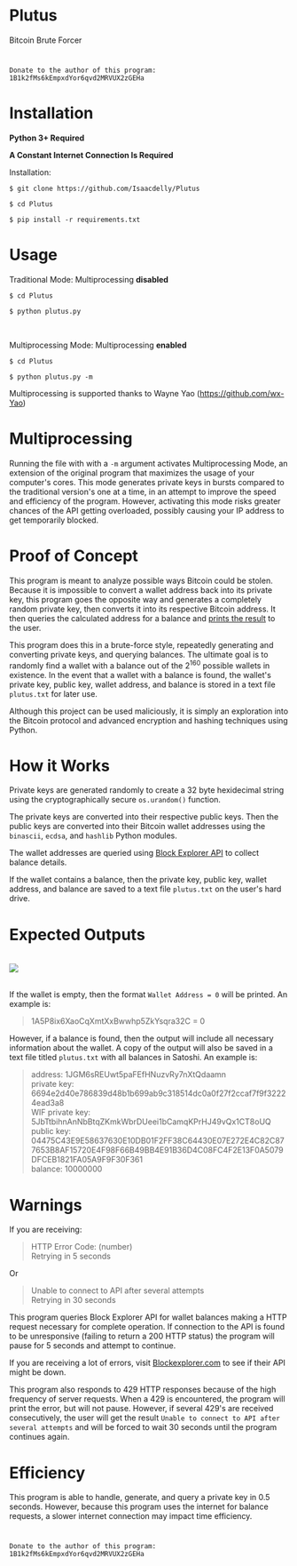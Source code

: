 # Plutus

Bitcoin Brute Forcer<br/>

#

```
Donate to the author of this program: 1B1k2fMs6kEmpxdYor6qvd2MRVUX2zGEHa
```

#

# Installation

<b>Python 3+ Required</b> 

<b>A Constant Internet Connection Is Required</b>

Installation: 

```
$ git clone https://github.com/Isaacdelly/Plutus

$ cd Plutus

$ pip install -r requirements.txt 
```

#

# Usage

Traditional Mode: Multiprocessing __disabled__

```
$ cd Plutus

$ python plutus.py
```
<br>

Multiprocessing Mode: Multiprocessing __enabled__

```
$ cd Plutus

$ python plutus.py -m
```

Multiprocessing is supported thanks to Wayne Yao (https://github.com/wx-Yao)

#

# Multiprocessing

Running the file with with a `-m` argument activates Multiprocessing Mode, an extension of the original program that maximizes the usage of your computer's cores. This mode generates private keys in bursts compared to the traditional version's one at a time, in an attempt to improve the speed and efficiency of the program. However, activating this mode risks greater chances of the API getting overloaded, possibly causing your IP address to get temporarily blocked. 

#

# Proof of Concept

This program is meant to analyze possible ways Bitcoin could be stolen. Because it is impossible to convert a wallet address back into its private key, this program goes the opposite way and generates a completely random private key, then converts it into its respective Bitcoin address. It then queries the calculated address for a balance and <a href="#expected-outputs">prints the result</a> to the user.

This program does this in a brute-force style, repeatedly generating and converting private keys, and querying balances. The ultimate goal is to randomly find a wallet with a balance out of the 2<sup>160</sup> possible wallets in existence. In the event that a wallet with a balance is found, the wallet's private key, public key, wallet address, and balance is stored in a text file `plutus.txt` for later use.

Although this project can be used maliciously, it is simply an exploration into the Bitcoin protocol and advanced encryption and hashing techniques using Python.

#

# How it Works

Private keys are generated randomly to create a 32 byte hexidecimal string using the cryptographically secure `os.urandom()` function.

The private keys are converted into their respective public keys. Then the public keys are converted into their Bitcoin wallet addresses using the `binascii`, `ecdsa`, and `hashlib` Python modules.

The wallet addresses are queried using <a href="https://bitcoinlegacy.blockexplorer.com/api-ref" target="_blank">Block Explorer API</a> to collect balance details.

If the wallet contains a balance, then the private key, public key, wallet address, and balance are saved to a text file `plutus.txt` on the user's hard drive.

#

# Expected Outputs

<br><img align="center" src="https://media.giphy.com/media/xULW8mRFQ0WDxEDJ5K/giphy.gif"> <br><br>

If the wallet is empty, then the format `Wallet Address = 0` will be printed. An example is:

>1A5P8ix6XaoCqXmtXxBwwhp5ZkYsqra32C = 0

However, if a balance is found, then the output will include all necessary information about the wallet. A copy of the output will also be saved in a text file titled `plutus.txt` with all balances in Satoshi. An example is:

>address: 1JGM6sREUwt5paFEfHNuzvRy7nXtQdaamn<br>
>private key: 6694e2d40e786839d48b1b699ab9c318514dc0a0f27f2ccaf7f9f32224ead3a8<br>
>WIF private key: 5JbTtbihnAnNbBtqZKmkWbrDUeei1bCamqKPrHJ49vQx1CT8oUQ<br>
>public key: 04475C43E9E58637630E10DB01F2FF38C64430E07E272E4C82C877653B8AF15720E4F98F66B49BB4E91B36D4C08FC4F2E13F0A5079DFCEB1821FA05A9F9F30F361<br>
>balance: 10000000

#

# Warnings

If you are receiving: 

>HTTP Error Code: (number)<br/>
>Retrying in 5 seconds

Or

>Unable to connect to API after several attempts<br>
>Retrying in 30 seconds

This program queries Block Explorer API for wallet balances making a HTTP request necessary for complete operation. If connection to the API is found to be unresponsive (failing to return a 200 HTTP status) the program will pause for 5 seconds and attempt to continue.

If you are receiving a lot of errors, visit <a href="https://bitcoinlegacy.blockexplorer.com/">Blockexplorer.com</a> to see if their API might be down.

This program also responds to 429 HTTP responses because of the high frequency of server requests. When a 429 is encountered, the program will print the error, but will not pause. However, if several 429's are received consecutively, the user will get the result `Unable to connect to API after several attempts` and will be forced to wait 30 seconds until the program continues again.

#

# Efficiency

This program is able to handle, generate, and query a private key in 0.5 seconds. However, because this program uses the internet for balance requests, a slower internet connection may impact time efficiency.

#

```
Donate to the author of this program: 1B1k2fMs6kEmpxdYor6qvd2MRVUX2zGEHa
```

#
